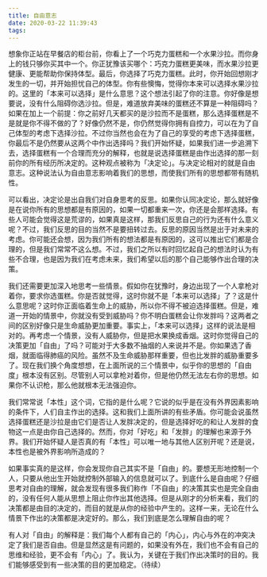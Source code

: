 ```yaml
---
title: 自由意志
date: 2020-03-22 11:39:43
tags:
---
```


想象你正站在早餐店的柜台前，你看上了一个巧克力蛋糕和一个水果沙拉。而你身上的钱只够你买其中一个。你正犹豫该买哪个：巧克力蛋糕更美味，而水果沙拉更健康、更能帮助你保持体型。最后，你选择了巧克力蛋糕。此时，你开始回想刚才发生的一切，并开始担忧自己的体型。你有些懊悔，觉得你本来可以选择水果沙拉的。这里的「本来可以选择」是什么意思？这个想法引起了你的注意。你好像是想要说，没有什么阻碍你选沙拉。但是，难道放弃美味的蛋糕还不算是一种阻碍吗？如果在加上一个前提：你之前好几天都买的是沙拉而不是蛋糕，那么选择蛋糕是不是就是你不得不做的了？好像仍然不是，你仍然觉得你拥有自控力，可以在为了自己体型的考虑下选择沙拉。不过你当然也会在为了自己的享受的考虑下选择蛋糕，你最后不是仍然要从这两个中作出选择吗？我们开始怀疑，如果我们进一步追溯下去，选择蛋糕有一个合理而充分的解释，也就是说选择蛋糕是由作出选择的那一刻前你的所有经历所决定的。这种观点被称为「决定论」。与决定论相对的就是自由意志。这种说法认为自由意志影响着我们的思想，而使我们所有的思想都带有随机性。

可以看出，决定论是出自我们对自身思考的反思。如果你认同决定论，那么就好像是在说你所有的思想都是有原因的，如果一切都重来一次，你还是会那样选择。有些人可能会觉得这是荒谬的，如果真是这样，那我们反思自己的行为还有什么意义呢？不过，我们反思的目的当然不是要扭转过去。反思的原因当然是出于对未来的考虑。你可能还会想，因为我们所有的想法都是有原因的，这可以推出它们都是合理的，但是我们常常不这么想。不过，我们之所以有时回忆起自己的想法时认为有些不合理，也是因为我们在考虑未来，我们希望以后的那个自己能够作出合理的决策。

我们还需要更加深入地思考一些情景。假如你在犹豫时，身边出现了一个人拿枪对着你，要求你选蛋糕。你是否就觉得，这时你就不是「本来可以选择」了？这是什么意思呢？这时你正面临着生命上的威胁，所以你不得不被迫选择蛋糕。但是，难道一开始的情景中，你就没有受到威胁吗？你不明白蛋糕会让你发胖吗？这两者之间的区别好像只是生命威胁更加重要。事实上，「本来可以选择」这样的说法是相对的。再考虑一个情景，没有人威胁你，但是把水果换成香烟。这时你觉得自己的决策更加「自由」了吗？可能对于大多数不抽烟的人来说并不是。你如果选了香烟，就面临得肺癌的风险。虽然不及生命威胁那样重要，但也比发胖的威胁重要多了。现在我们换个角度想想，在上面所说的三个情景中，似乎你的思想的「自由度」根本没有区别。尽管别人可以拿枪对着你，但是他仍然无法左右你的思想。如果你不认识枪，那么他就根本无法强迫你。

我们常常说「本性」这个词，它指的是什么呢？它说的似乎是在没有外界因素影响的条件下，人们自主作出的选择。这和我们上面所讲的有些矛盾。你可能会说虽然选择蛋糕还是沙拉是由它们是否让人发胖决定的，但是选择好吃的和让人发胖的食物这一点是由你自己选择的。然而，你对「好吃」和「发胖」的理解也来源于外界。我们开始怀疑人是否真的有「本性」可以唯一地与其他人区别开呢？还是说，本性也是被外界影响所造成的？

如果事实真的是这样，你会发现你自己其实不是「自由」的。要想无形地控制一个人，只要从他出生开始就控制外部输入的信息就可以了。到底什么是自由呢？仔细思考对自由的理解，就会发现有很多我们称作「不自由」的决策其实也是完全自由的，没有任何人能从思想上阻止你作出其他选择。但是从刚才的分析来看，我们的决策都是由目的决定的，而目的就是从你的经验中产生的。这样一来，无论在什么情景下作出的决策都是决定好的。那么，我们到底是怎么理解自由的呢？

有人对「自由」的解释是：我们每个人都有自己的「内心」，内心与外在的冲突决定了我们是否自由。但是显然这是有问题的，如果没有外在，我们也不会有自己的思维和经验，更不会有「内心」了。我认为，关键在于我们作出决策时的目的。我们能够感受到有一些决策的目的更加稳定。（待续）